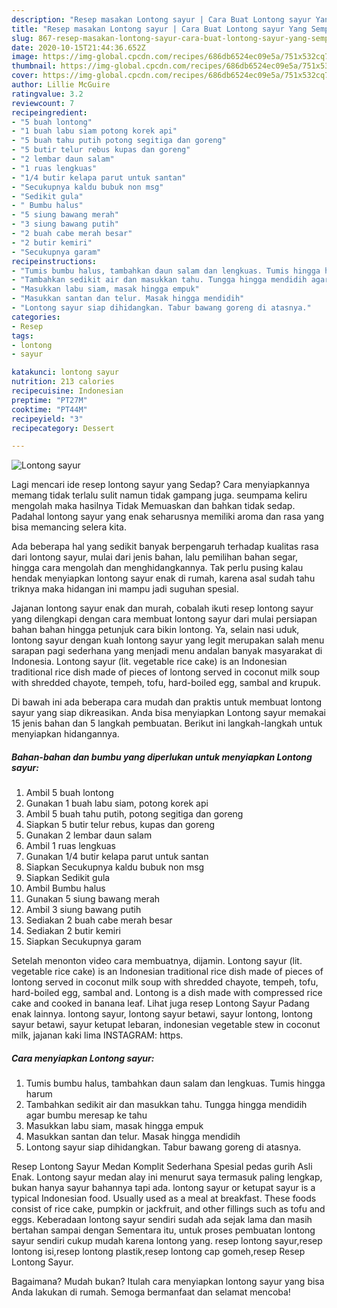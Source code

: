 ```yaml
---
description: "Resep masakan Lontong sayur | Cara Buat Lontong sayur Yang Sempurna"
title: "Resep masakan Lontong sayur | Cara Buat Lontong sayur Yang Sempurna"
slug: 867-resep-masakan-lontong-sayur-cara-buat-lontong-sayur-yang-sempurna
date: 2020-10-15T21:44:36.652Z
image: https://img-global.cpcdn.com/recipes/686db6524ec09e5a/751x532cq70/lontong-sayur-foto-resep-utama.jpg
thumbnail: https://img-global.cpcdn.com/recipes/686db6524ec09e5a/751x532cq70/lontong-sayur-foto-resep-utama.jpg
cover: https://img-global.cpcdn.com/recipes/686db6524ec09e5a/751x532cq70/lontong-sayur-foto-resep-utama.jpg
author: Lillie McGuire
ratingvalue: 3.2
reviewcount: 7
recipeingredient:
- "5 buah lontong"
- "1 buah labu siam potong korek api"
- "5 buah tahu putih potong segitiga dan goreng"
- "5 butir telur rebus kupas dan goreng"
- "2 lembar daun salam"
- "1 ruas lengkuas"
- "1/4 butir kelapa parut untuk santan"
- "Secukupnya kaldu bubuk non msg"
- "Sedikit gula"
- " Bumbu halus"
- "5 siung bawang merah"
- "3 siung bawang putih"
- "2 buah cabe merah besar"
- "2 butir kemiri"
- "Secukupnya garam"
recipeinstructions:
- "Tumis bumbu halus, tambahkan daun salam dan lengkuas. Tumis hingga harum"
- "Tambahkan sedikit air dan masukkan tahu. Tungga hingga mendidih agar bumbu meresap ke tahu"
- "Masukkan labu siam, masak hingga empuk"
- "Masukkan santan dan telur. Masak hingga mendidih"
- "Lontong sayur siap dihidangkan. Tabur bawang goreng di atasnya."
categories:
- Resep
tags:
- lontong
- sayur

katakunci: lontong sayur 
nutrition: 213 calories
recipecuisine: Indonesian
preptime: "PT27M"
cooktime: "PT44M"
recipeyield: "3"
recipecategory: Dessert

---
```



![Lontong sayur](https://img-global.cpcdn.com/recipes/686db6524ec09e5a/751x532cq70/lontong-sayur-foto-resep-utama.jpg)

Lagi mencari ide resep lontong sayur yang Sedap? Cara menyiapkannya memang tidak terlalu sulit namun tidak gampang juga. seumpama keliru mengolah maka hasilnya Tidak Memuaskan dan bahkan tidak sedap. Padahal lontong sayur yang enak seharusnya memiliki aroma dan rasa yang bisa memancing selera kita.

Ada beberapa hal yang sedikit banyak berpengaruh terhadap kualitas rasa dari lontong sayur, mulai dari jenis bahan, lalu pemilihan bahan segar, hingga cara mengolah dan menghidangkannya. Tak perlu pusing kalau hendak menyiapkan lontong sayur enak di rumah, karena asal sudah tahu triknya maka hidangan ini mampu jadi suguhan spesial.

Jajanan lontong sayur enak dan murah, cobalah ikuti resep lontong sayur yang dilengkapi dengan cara membuat lontong sayur dari mulai persiapan bahan bahan hingga petunjuk cara bikin lontong. Ya, selain nasi uduk, lontong sayur dengan kuah lontong sayur yang legit merupakan salah menu sarapan pagi sederhana yang menjadi menu andalan banyak masyarakat di Indonesia. Lontong sayur (lit. vegetable rice cake) is an Indonesian traditional rice dish made of pieces of lontong served in coconut milk soup with shredded chayote, tempeh, tofu, hard-boiled egg, sambal and krupuk.


Di bawah ini ada beberapa cara mudah dan praktis untuk membuat lontong sayur yang siap dikreasikan. Anda bisa menyiapkan Lontong sayur memakai 15 jenis bahan dan 5 langkah pembuatan. Berikut ini langkah-langkah untuk menyiapkan hidangannya.

<!--inarticleads1-->

##### Bahan-bahan dan bumbu yang diperlukan untuk menyiapkan Lontong sayur:

1. Ambil 5 buah lontong
1. Gunakan 1 buah labu siam, potong korek api
1. Ambil 5 buah tahu putih, potong segitiga dan goreng
1. Siapkan 5 butir telur rebus, kupas dan goreng
1. Gunakan 2 lembar daun salam
1. Ambil 1 ruas lengkuas
1. Gunakan 1/4 butir kelapa parut untuk santan
1. Siapkan Secukupnya kaldu bubuk non msg
1. Siapkan Sedikit gula
1. Ambil  Bumbu halus
1. Gunakan 5 siung bawang merah
1. Ambil 3 siung bawang putih
1. Sediakan 2 buah cabe merah besar
1. Sediakan 2 butir kemiri
1. Siapkan Secukupnya garam


Setelah menonton video cara membuatnya, dijamin. Lontong sayur (lit. vegetable rice cake) is an Indonesian traditional rice dish made of pieces of lontong served in coconut milk soup with shredded chayote, tempeh, tofu, hard-boiled egg, sambal and. Lontong is a dish made with compressed rice cake and cooked in banana leaf. Lihat juga resep Lontong Sayur Padang enak lainnya. lontong sayur, lontong sayur betawi, sayur lontong, lontong sayur betawi, sayur ketupat lebaran, indonesian vegetable stew in coconut milk, jajanan kaki lima INSTAGRAM: https. 

<!--inarticleads2-->

##### Cara menyiapkan Lontong sayur:

1. Tumis bumbu halus, tambahkan daun salam dan lengkuas. Tumis hingga harum
1. Tambahkan sedikit air dan masukkan tahu. Tungga hingga mendidih agar bumbu meresap ke tahu
1. Masukkan labu siam, masak hingga empuk
1. Masukkan santan dan telur. Masak hingga mendidih
1. Lontong sayur siap dihidangkan. Tabur bawang goreng di atasnya.


Resep Lontong Sayur Medan Komplit Sederhana Spesial pedas gurih Asli Enak. Lontong sayur medan alay ini menurut saya termasuk paling lengkap, bukan hanya sayur bahannya tapi ada. lontong sayur or ketupat sayur is a typical Indonesian food. Usually used as a meal at breakfast. These foods consist of rice cake, pumpkin or jackfruit, and other fillings such as tofu and eggs. Keberadaan lontong sayur sendiri sudah ada sejak lama dan masih bertahan sampai dengan Sementara itu, untuk proses pembuatan lontong sayur sendiri cukup mudah karena lontong yang. resep lontong sayur,resep lontong isi,resep lontong plastik,resep lontong cap gomeh,resep Resep Lontong Sayur. 

Bagaimana? Mudah bukan? Itulah cara menyiapkan lontong sayur yang bisa Anda lakukan di rumah. Semoga bermanfaat dan selamat mencoba!
